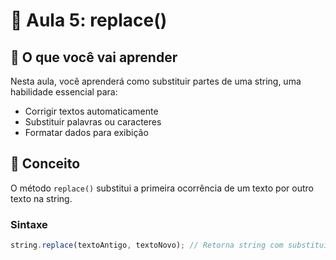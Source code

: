 # 🔄 Aula 5: replace()

## 📖 O que você vai aprender

Nesta aula, você aprenderá como substituir partes de uma string, uma habilidade essencial para:

- Corrigir textos automaticamente
- Substituir palavras ou caracteres
- Formatar dados para exibição

## 🧠 Conceito

O método `replace()` substitui a primeira ocorrência de um texto por outro texto na string.

### Sintaxe

```javascript
string.replace(textoAntigo, textoNovo); // Retorna string com substituição
```
